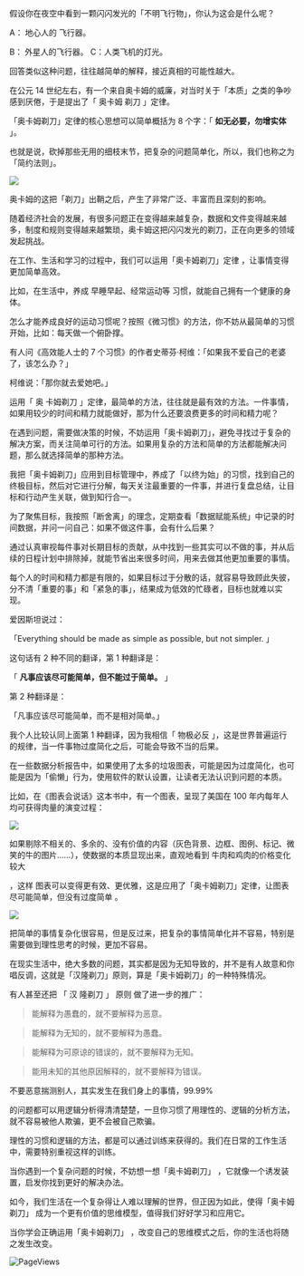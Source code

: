 假设你在夜空中看到一颗闪闪发光的「不明飞行物」，你认为这会是什么呢？  

A：  地心人的  飞行器。  

B：  外星人的飞行器。  C：人类飞机的灯光。  

回答类似这种问题，往往越简单的解释，接近真相的可能性越大。  

  

在公元 14 世纪左右，有一个来自奥卡姆的威廉，对当时关于「本质」之类的争吵感到厌倦，于是提出了「  奥卡姆  剃刀  」定律。  

「奥卡姆剃刀」定律的核心思想可以简单概括为 8 个字：「 **如无必要，勿增实体** 」。  

也就是说，砍掉那些无用的细枝末节，把复杂的问题简单化，所以，我们也称之为「简约法则」。  

![](https://mmbiz.qpic.cn/mmbiz_jpg/giaycic3UNwo1c3eJM8cnzv8N3jChBQhw9fEAYwbOuZLKdWjTodaeI8YFSC8FcEYLyzJzrHTwWt09xRfvoh7d17A/640?wx_fmt=jpeg)  

奥卡姆的这把「剃刀」出鞘之后，产生了非常广泛、丰富而且深刻的影响。  

随着经济社会的发展，有很多问题正在变得越来越复杂，数据和文件变得越来越多，制度和规则变得越来越繁琐，奥卡姆这把闪闪发光的剃刀，正在向更多的领域发起挑战。  

  

在工作、生活和学习的过程中，我们可以运用「奥卡姆剃刀」定律  ，让事情变得更加简单高效。  

比如，在生活中，养成  早睡早起、经常运动等  习惯，就能自己拥有一个健康的身体。  

怎么才能养成良好的运动习惯呢？按照《微习惯》的方法，你不妨从最简单的习惯开始，比如：每天做一个俯卧撑。  

有人问《高效能人士的 7 个习惯》的作者史蒂芬·柯维：「如果我不爱自己的老婆了，该怎么办？」  

  

柯维说：「那你就去爱她吧。」  

运用「  奥  卡姆剃刀  」定律，最简单的方法，往往就是最有效的方法。一件事情，如果用较少的时间和精力就能做好，那为什么还要浪费更多的时间和精力呢？  

在遇到问题，需要做决策的时候，不妨运用「奥卡姆剃刀」，避免寻找过于复杂的解决方案，而关注简单可行的方法。如果用复杂的方法和简单的方法都能解决问题，那么就选择简单的那种方法。  

  

我把「奥卡姆剃刀」应用到目标管理中，养成了「以终为始」的习惯，找到自己的终极目标，然后对它进行分解，每天关注最重要的一件事，并进行复盘总结，让目标和行动产生关联，做到知行合一。  

为了聚焦目标，我按照「断舍离」的理念，定期查看「数据赋能系统」中记录的时间数据，并问一问自己：如果不做这件事，会有什么后果？  

通过认真审视每件事对长期目标的贡献，从中找到一些其实可以不做的事，并从后续的日程计划中排除掉，就能节省出来很多时间，用来去做其他更加重要的事情。  

每个人的时间和精力都是有限的，如果目标过于分散的话，就容易导致顾此失彼，分不清「重要的事」和「紧急的事」，结果成为低效的忙碌者，目标也就难以实现。  

  

爱因斯坦说过：  

「Everything should be made as simple as possible, but not simpler. 」  

这句话有 2 种不同的翻译，第 1 种翻译是：  

「 **凡事应该尽可能简单，但不能过于简单。** 」  

  

第 2 种翻译是：  

「凡事应该尽可能简单，而不是相对简单。」  

我个人比较认同上面第 1 种翻译，因为我相信「  物极必反  」，这是世界普遍运行的规律，当一件事物过度简化之后，可能会导致不当的后果。  

  

在一些数据分析报告中，如果使用了太多的垃圾图表，可能是因为过度简化，也可能是因为「偷懒」行为，使用软件的默认设置，让读者无法认识到问题的本质。  

  

比如，在《图表会说话》这本书中，有一个图表，呈现了美国在 100 年内每年人均可获得肉量的演变过程：  

  

![](https://mmbiz.qpic.cn/mmbiz_png/giaycic3UNwo3uLddI81bZBdyXzyPOmIWY4ObaBiaiaGcMEgBrafBYgBpicEZOOZG6PZfNib1lzIk0zRibO1vJQxVyBCw/640?wx_fmt=png) 

  

如果剔除不相关的、多余的、没有价值的内容（灰色背景、边框、图例、标记、微笑的牛的图片……），使数据的本质显现出来，直观地看到  牛肉和鸡肉的价格变化较大

，这样  图表可以变得更有效、更优雅，这是应用了「奥卡姆剃刀」定律，让图表尽可能简单，但没有过度简单  。  

![](https://mmbiz.qpic.cn/mmbiz_png/giaycic3UNwo3uLddI81bZBdyXzyPOmIWYBp7RkMYNnQ3A4sk71p8MjTkY3BgdLV6KHTdAQS6L7ftJRcTicZichqOQ/640?wx_fmt=png) 

  

把简单的事情复杂化很容易，但是反过来，把复杂的事情简单化并不容易，特别是需要做到理性思考的时候，更加不容易。

在现实生活中，绝大多数的问题，其实都是因为无知导致的，并不是有人故意和你唱反调，这就是「汉隆剃刀」原则，算是「奥卡姆剃刀」的一种特殊情况。

有人甚至还把  「  汉  隆剃刀  」  原则  做了进一步的推广：

> 能解释为愚蠢的，就不要解释为恶意。

>

> 能解释为无知的，就不要解释为愚蠢。

>

> 能解释为可原谅的错误的，就不要解释为无知。

>

> 能用未知的其他原因解释的，就不要解释为错误。

  

不要恶意揣测别人，其实发生在我们身上的事情，99.99%

的问题都可以用逻辑分析得清清楚楚，一旦你习惯了用理性的、逻辑的分析方法，就不容易被他人欺骗，更不会被自己欺骗。

理性的习惯和逻辑的方法，都是可以通过训练来获得的。我们在日常的工作生活中，需要特别重视这样的训练。

当你遇到一个复杂问题的时候，不妨想一想「奥卡姆剃刀」  ，它就像一个诱发装置，启发你找到更好的解决办法。  

如今，我们生活在一个复杂得让人难以理解的世界，但正因为如此，使得「奥卡姆剃刀」  成为一个更有价值的思维模型，值得我们好好学习和应用它。  

当你学会正确运用「奥卡姆剃刀」  ，改变自己的思维模式之后，你的生活也将随之发生改变。  

![PageViews](https://visitor-badge.laobi.icu/badge?page_id=sjhfx.linji&left_text=PageViews&right_color=%2300589F)